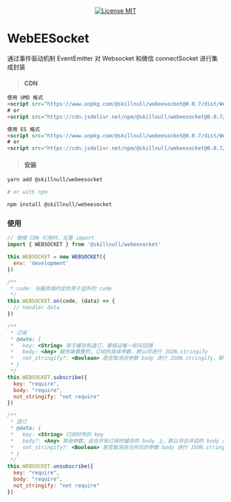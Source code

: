 <div align="center" >
  <a href="http://www.skillnull.com"><img src="http://skillnull.com/others/images/brand/MIT.svg" alt="License MIT"></a>
</div>

# WebEESocket

通过事件驱动机制 EventEmitter 对 Websocket 和微信 connectSocket 进行集成封装

> #### CDN

```html
使用 UMD 格式
<script src="https://www.unpkg.com/@skillnull/webeesocket@0.0.7/dist/WebEESocket.js"></script>
# or
<script src="https://cdn.jsdelivr.net/npm/@skillnull/webeesocket@0.0.7/dist/WebEESocket.js"></script>

使用 ES 格式
<script src="https://www.unpkg.com/@skillnull/webeesocket@0.0.7/dist/WebEESocket.es.js"></script>
# or
<script src="https://cdn.jsdelivr.net/npm/@skillnull/webeesocket@0.0.7/dist/WebEESocket.es.js"></script>
```


> #### 安装

```bash
yarn add @skillnull/webeesocket

# or with npm

npm install @skillnull/webeesocket
```

### 使用
```js
// 使用 CDN 引用时，无需 import 
import { WEBSOCKET } from '@skillnull/webeesocket'

this.WEBSOCKET = new WEBSOCKET({
  env: 'development'
})

/**
 * code: 与服务端约定的用于监听的 code
 */
this.WEBSOCKET.on(code, (data) => {
  // handler data
})

/**
 * 订阅
 * @data: {
 *   key: <String> 用于缓存和退订，需保证唯一和可回溯
 *   body: <Any> 服务端需要的，订阅的具体参数，默认将进行 JSON.stringify
 *   not_stringify?: <Boolean> 是否取消将参数 body 进行 JSON.stringify，默认 false
 * }
 */
this.WEBSOCKET.subscribe({
  key: "require",
  body: "require",
  not_stringify: "not require"
})

/**
 * 退订
 * @data: {
 *   key: <String> 订阅时传的 key
 *   body?: <Any> 其他参数，会合并到订阅时缓存的 body 上，默认将合并后的 body 进行 JSON.stringify
 *   not_stringify?: <Boolean> 是否取消将合并后的参数 body 进行 JSON.stringify，默认 false
 * }
 */
this.WEBSOCKET.unsubscribe({
  key: "require", 
  body: "require", 
  not_stringify: "not require"
})
```
